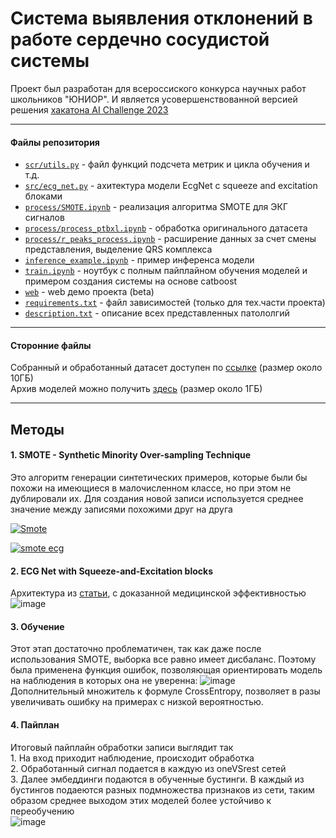 # Система выявления отклонений в работе сердечно сосудистой системы

Проект был разработан для всероссиского конкурса научных работ школьников "ЮНИОР". И является усовершенствованной версией решения [хакатона AI Challenge 2023](https://github.com/ALT-F4-Team/localization-of-myocardial-infarction)

---

#### Файлы репозитория

* [```scr/utils.py```](https://github.com/notdiff/detecting_cardiovascular_diseases/blob/affda0c023356fe89cb821b88f65bcd060583893/src/utils.py "перейти в файл") - файл функций подсчета метрик и цикла обучения и т.д.
* [```src/ecg_net.py```](https://github.com/notdiff/detecting_cardiovascular_diseases/blob/d17a19be4365baef4e2a907001a305b1003bd5a0/src/ecg_net.py "перейти в файл") - ахитектура модели EcgNet с squeeze and excitation блоками
* [```process/SMOTE.ipynb```](https://github.com/notdiff/detecting_cardiovascular_diseases/blob/d17a19be4365baef4e2a907001a305b1003bd5a0/process/SMOTE.ipynb "перейти в файл") - реализация алгоритма SMOTE для ЭКГ сигналов
* [```process/process_ptbxl.ipynb```](https://github.com/notdiff/detecting_cardiovascular_diseases/blob/d17a19be4365baef4e2a907001a305b1003bd5a0/process/process_ptbxl.ipynb "перейти в файл") - обработка оригинального датасета
* [```process/r_peaks_process.ipynb```](https://github.com/notdiff/detecting_cardiovascular_diseases/blob/d17a19be4365baef4e2a907001a305b1003bd5a0/process/r_peaks_process.ipynb "перейти в файл") - расширение данных за счет смены представления, выделение QRS комплекса
* [```inference_example.ipynb```](https://github.com/notdiff/detecting_cardiovascular_diseases/blob/d17a19be4365baef4e2a907001a305b1003bd5a0/inference_example.ipynb "перейти в файл") - пример инференса модели
* [```train.ipynb```](https://github.com/notdiff/detecting_cardiovascular_diseases/blob/d17a19be4365baef4e2a907001a305b1003bd5a0/train.ipynb "перейти в файл") - ноутбук с полным пайплайном обучения моделей и примером создания системы на основе catboost
* [```web```](https://github.com/notdiff/detecting_cardiovascular_diseases/tree/8bc9c58fab05614232012dbb04ee1cc36f547fa3/web "перейти в папку") - web демо проекта (beta)
* [```requirements.txt```](https://github.com/notdiff/detecting_cardiovascular_diseases/blob/b4b18b6f28dbbb0ec07639dd8ca72a52e7126037/requirements.txt "перейти в файл") - файл зависимостей (только для тех.части проекта)
* [```description.txt```](https://github.com/notdiff/detecting_cardiovascular_diseases/blob/2b506b46b601df565db6d24a8063546381086321/description.txt "перейти в файл") - описание всех представленных патололгий
---

#### Сторонние файлы

Собранный и обработанный датасет доступен по <a href="https://drive.google.com/file/d/1Rt0I7Svrx77tFMCsNubEQ-cDY8hD-iCk/view?usp=drive_linkk">ссылке<a/> (размер около 10ГБ)  <br/>
Архив моделей можно получить <a href="http://site.m1r0.webtm.ru:8080/s/ex6dKfgaEqLRJpg/download/models.zip">здесь<a/> (размер около 1ГБ)

---
## Методы
#### 1. SMOTE - Synthetic Minority Over-sampling Technique
Это алгоритм генерации синтетических примеров, которые были бы похожи на имеющиеся в малочисленном классе, но при этом не дублировали их. Для создания новой записи используется среднее значение между записями похожими друг на друга

[![Smote](https://dataknowsall.com/hs-fs/hubfs/imbalanced.png?width=800&height=350&name=imbalanced.png)](https://dataknowsall.com/hs-fs/hubfs/imbalanced.png?width=800&height=350&name=imbalanced.png)

[![smote ecg](https://i.ibb.co/72ZsqfT/image.png)](https://i.ibb.co/72ZsqfT/image.png)

#### 2. ECG Net with Squeeze-and-Excitation blocks
Архитектура из [статьи](https://arxiv.org/pdf/2012.05510), с доказанной медицинской эффективностью
![image](https://github.com/notdiff/detecting_cardiovascular_diseases/assets/116492863/e72d1b07-eb32-44a0-a881-7358c39e927a)

#### 3. Обучение
Этот этап достаточно проблематичен, так как даже после использования SMOTE, выборка все равно имеет дисбаланс. Поэтому была применена функция ошибок, позволяющая ориентировать модель на наблюдения в которых она не уверенна:
![image](https://github.com/notdiff/detecting_cardiovascular_diseases/assets/116492863/f9d6177d-ab26-4a5d-931a-5d0ff1974dab)<br/>
Дополнительный множитель к формуле CrossEntropy, позволяет в разы увеличивать ошибку на примерах с низкой вероятностью.
#### 4. Пайплан
Итоговый пайплайн обработки записи выглядит так<br/>
    1. На вход приходит наблюдение, происходит обработка<br/>
    2. Обработанный сигнал подается в каждую из oneVSrest сетей<br/>
    3. Далее эмбеддинги подаются в обученные бустинги. В каждый из бустингов подаеются разных подмножества признаков из сети, таким образом среднее выходом этих моделей более устойчиво к переобучению<br/>
![image](https://github.com/notdiff/detecting_cardiovascular_diseases/assets/116492863/86dafdeb-6323-48ce-9799-69c65f4d0a2a)
